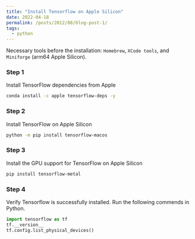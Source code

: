 ```yaml
---
title: "Install Tensorflow on Apple Silicon"
date: 2022-04-18
permalink: /posts/2012/08/blog-post-1/
tags:
  - python
---
```


Necessary tools before the installation: `Homebrew`, `XCode tools`, and `Miniforge` (arm64 Apple Silicon).

### Step 1

Install TensorFlow dependencies from Apple

```bash
conda install -c apple tensorflow-deps -y
```

### Step 2

Install TensorFlow on Apple Silicon

```bash
python -m pip install tensorflow-macos
```

### Step 3

Install the GPU support for TensorFlow on Apple Silicon

```bash
pip install tensorflow-metal
```

### Step 4

Verify Tensorflow is successfully installed. Run the following commends in Python.

```python
import tensorflow as tf
tf.__version__
tf.config.list_physical_devices()
```
